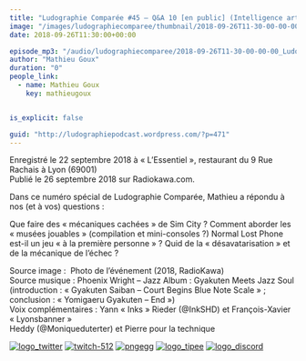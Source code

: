 ```yaml
---
title: "Ludographie Comparée #45 – Q&A 10 [en public] (Intelligence artificielle, monde ouvert, lootboxes, inachèvements)"
image: "/images/ludographiecomparee/thumbnail/2018-09-26T11-30-00-00-00_LudographieCompare45QA10enpublicIntelligenceartificiellemondeouvertlootboxesinachvements.jpg"
date: 2018-09-26T11:30:00+00:00

episode_mp3: "/audio/ludographiecomparee/2018-09-26T11-30-00-00-00_LudographieCompare45QA10enpublicIntelligenceartificiellemondeouvertlootboxesinachvements.mp3"
author: "Mathieu Goux"
duration: "0"
people_link: 
  - name: Mathieu Goux
    key: mathieugoux


is_explicit: false

guid: "http://ludographiepodcast.wordpress.com/?p=471"
---
```


<PodcastHeader/>

<!-- ECRIRE LA DESCRIPTION DE L'EPISODE SOUS CETTE LIGNE -->
<p>Enregistré le 22 septembre 2018 à «&nbsp;L’Essentiel&nbsp;», restaurant du 9 Rue Rachais à Lyon (69001)<br>
Publié le 26 septembre 2018 sur Radiokawa.com.</p>
<p>Dans ce numéro spécial de Ludographie Comparée, Mathieu a répondu à nos (et à vos) questions :</p>
 
 Que faire des «&nbsp;mécaniques cachées&nbsp;» de Sim City ? 
 Comment aborder les «&nbsp;musées jouables&nbsp;» (compilation et mini-consoles ?) 
 Normal Lost Phone est-il un jeu «&nbsp;à la première personne&nbsp;» ? 
 Quid de la «&nbsp;désavatarisation&nbsp;» et de la mécanique de l’échec ? 
 
<p></p>
<a href="" rel="nofollow"></a>
 
<p>Source image :&nbsp; Photo de l’événement (2018, RadioKawa)<br>
Source musique : Phoenix Wright – Jazz Album : Gyakuten Meets Jazz Soul (introduction : «&nbsp;Gyakuten Saiban – Court Begins Blue Note Scale&nbsp;» ; conclusion : «&nbsp;Yomigaeru Gyakuten – End&nbsp;»)<br>
Voix complémentaires : Yann «&nbsp;Inks&nbsp;» Rieder (@InkSHD) et François-Xavier «&nbsp;Lyonsbanner&nbsp;»<br>
Heddy (@Moniqueduterter) et Pierre pour la technique<br>
</p>


<tr>
<td><a href="https://twitter.com/Gouximan" rel="nofollow"><img src="/resources/ludographiecomparee/2018-09-26T11-30-00-00-00_LudographieCompare45QA10enpublicIntelligenceartificiellemondeouvertlootboxesinachvements/logo_twitter-1.png" alt="logo_twitter"></a></td>
<td><a href="https://www.twitch.tv/mathieugoux" rel="nofollow"><img src="/resources/ludographiecomparee/2018-09-26T11-30-00-00-00_LudographieCompare45QA10enpublicIntelligenceartificiellemondeouvertlootboxesinachvements/twitch-512-1.png" alt="twitch-512"></a></td>
<td><a href="https://www.youtube.com/user/MattTheFatalifieur/videos" rel="nofollow"><img src="/resources/ludographiecomparee/2018-09-26T11-30-00-00-00_LudographieCompare45QA10enpublicIntelligenceartificiellemondeouvertlootboxesinachvements/pngegg.png" alt="pngegg"></a></td>
<td><a href="http://fr.tipeee.com/calvinball" rel="nofollow"><img src="/resources/ludographiecomparee/2018-09-26T11-30-00-00-00_LudographieCompare45QA10enpublicIntelligenceartificiellemondeouvertlootboxesinachvements/logo_tipee-1.png" alt="logo_tipee"></a></td>
<td><a href="https://discord.com/invite/4RnA9v7" rel="nofollow"><img src="/resources/ludographiecomparee/2018-09-26T11-30-00-00-00_LudographieCompare45QA10enpublicIntelligenceartificiellemondeouvertlootboxesinachvements/logo_discord-1.png" alt="logo_discord"></a></td>
</tr>




